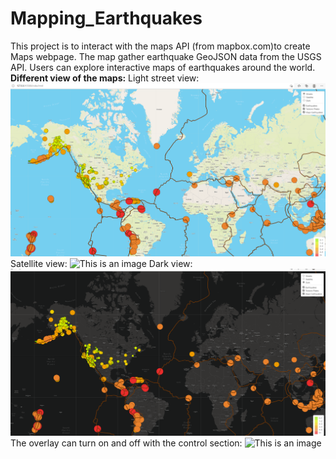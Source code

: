 # Mapping_Earthquakes
This project is to interact with the maps API (from mapbox.com)to create Maps webpage. 
The map gather earthquake GeoJSON data from the USGS API. Users can explore interactive maps of earthquakes around the world.
**Different view of the maps:**
Light street view:
![This is an image](https://github.com/Sirius0531/Mapping_Earthquakes/blob/main/resources/street_light_view.PNG)
Satellite view:
![This is an image](https://github.com/Sirius0531/Mapping_Earthquakes/blob/main/resources/satellite_view.PNG)
Dark view:
![This is an image](https://github.com/Sirius0531/Mapping_Earthquakes/blob/main/resources/Dark%20View.PNG)
The overlay can turn on and off with the control section:
![This is an image](https://github.com/Sirius0531/Mapping_Earthquakes/blob/main/resources/turnoff%20overlay.PNG)
